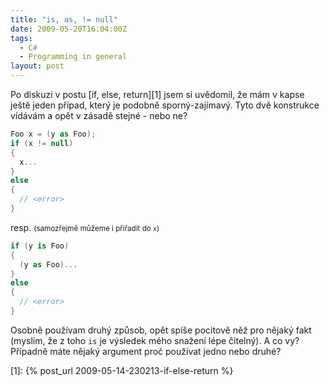 ```yaml
---
title: "is, as, != null"
date: 2009-05-20T16:04:00Z
tags:
  - C#
  - Programming in general
layout: post
---
```

Po diskuzi v postu [if, else, return][1] jsem si uvědomil, že mám v kapse ještě jeden případ, který je podobně sporný-zajímavý. Tyto dvě konstrukce vídávám a opět v zásadě stejné - nebo ne?

```csharp
Foo x = (y as Foo);
if (x != null)
{
  x...
}
else
{
  // <error>
}
```

resp. <small>(samozřejmě můžeme i přiřadit do `x`)</small>

```csharp
if (y is Foo)
{
  (y as Foo)...
}
else
{
  // <error>
}
```

Osobně používam druhý způsob, opět spíše pocitově něž pro nějaký fakt (myslím, že z toho `is` je výsledek mého snažení lépe čitelný). A co vy? Případně máte nějaký argument proč používat jedno nebo druhé?

[1]: {% post_url 2009-05-14-230213-if-else-return %}